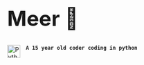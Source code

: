 <h1 style="font-size: 48px;">Meer 🌱</h1>

**`A 15 year old coder coding in python`**
<img align="left" alt="Python" width="30px" style="padding-right:10px;" src="https://cdn.jsdelivr.net/gh/devicons/devicon/icons/python/python-plain.svg" />
